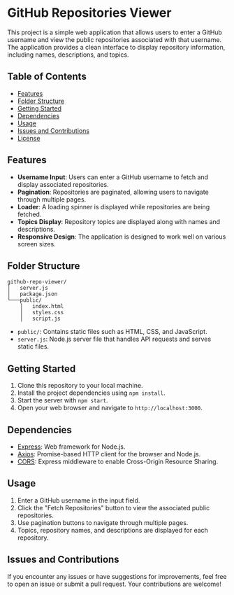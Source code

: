 
# GitHub Repositories Viewer

This project is a simple web application that allows users to enter a GitHub username and view the public repositories associated with that username. The application provides a clean interface to display repository information, including names, descriptions, and topics.

## Table of Contents

- [Features](#features)
- [Folder Structure](#folder-structure)
- [Getting Started](#getting-started)
- [Dependencies](#dependencies)
- [Usage](#usage)
- [Issues and Contributions](#issues-and-contributions)
- [License](#license)

## Features

- **Username Input**: Users can enter a GitHub username to fetch and display associated repositories.
- **Pagination**: Repositories are paginated, allowing users to navigate through multiple pages.
- **Loader**: A loading spinner is displayed while repositories are being fetched.
- **Topics Display**: Repository topics are displayed along with names and descriptions.
- **Responsive Design**: The application is designed to work well on various screen sizes.

## Folder Structure

```plaintext
github-repo-viewer/
│   server.js
│   package.json
└───public/
    │   index.html
    │   styles.css
    │   script.js
```

- `public/`: Contains static files such as HTML, CSS, and JavaScript.
- `server.js`: Node.js server file that handles API requests and serves static files.

## Getting Started

1. Clone this repository to your local machine.
2. Install the project dependencies using `npm install`.
3. Start the server with `npm start`.
4. Open your web browser and navigate to `http://localhost:3000`.

## Dependencies

- [Express](https://expressjs.com/): Web framework for Node.js.
- [Axios](https://axios-http.com/): Promise-based HTTP client for the browser and Node.js.
- [CORS](https://www.npmjs.com/package/cors): Express middleware to enable Cross-Origin Resource Sharing.

## Usage

1. Enter a GitHub username in the input field.
2. Click the "Fetch Repositories" button to view the associated public repositories.
3. Use pagination buttons to navigate through multiple pages.
4. Topics, repository names, and descriptions are displayed for each repository.

## Issues and Contributions

If you encounter any issues or have suggestions for improvements, feel free to open an issue or submit a pull request. Your contributions are welcome!

